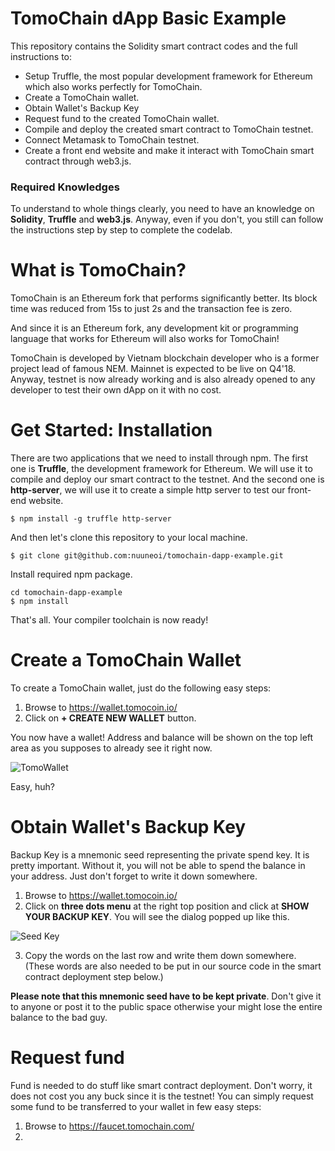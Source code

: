 # TomoChain dApp Basic Example

This repository contains the Solidity smart contract codes and the full instructions to:

* Setup Truffle, the most popular development framework for Ethereum which also works perfectly for TomoChain.
* Create a TomoChain wallet.
* Obtain Wallet's Backup Key
* Request fund to the created TomoChain wallet.
* Compile and deploy the created smart contract to TomoChain testnet.
* Connect Metamask to TomoChain testnet.
* Create a front end website and make it interact with TomoChain smart contract through web3.js.

### Required Knowledges

To understand to whole things clearly, you need to have an knowledge on **Solidity**, **Truffle** and **web3.js**. Anyway, even if you don't, you still can follow the instructions step by step to complete the codelab.

# What is TomoChain?

TomoChain is an Ethereum fork that performs significantly better. Its block time was reduced from 15s to just 2s and the transaction fee is zero.

And since it is an Ethereum fork, any development kit or programming language that works for Ethereum will also works for TomoChain!

TomoChain is developed by Vietnam blockchain developer who is a former project lead of famous NEM. Mainnet is expected to be live on Q4'18. Anyway, testnet is now already working and is also already opened to any developer to test their own dApp on it with no cost.

# Get Started: Installation

There are two applications that we need to install through npm. The first one is **Truffle**, the development framework for Ethereum. We will use it to compile and deploy our smart contract to the testnet. And the second one is **http-server**, we will use it to create a simple http server to test our front-end website.

```
$ npm install -g truffle http-server
```

And then let's clone this repository to your local machine.

```
$ git clone git@github.com:nuuneoi/tomochain-dapp-example.git
```

Install required npm package.

```
cd tomochain-dapp-example
$ npm install
```

That's all. Your compiler toolchain is now ready!

# Create a TomoChain Wallet

To create a TomoChain wallet, just do the following easy steps:

1) Browse to https://wallet.tomocoin.io/
2) Click on **+ CREATE NEW WALLET** button.

You now have a wallet! Address and balance will be shown on the top left area as you supposes to already see it right now.

![TomoWallet](https://github.com/nuuneoi/tomochain-dapp-example/raw/master/img/tomowallet1.jpg)


Easy, huh?

# Obtain Wallet's Backup Key

Backup Key is a mnemonic seed representing the private spend key. It is pretty important. Without it, you will not be able to spend the balance in your address. Just don't forget to write it down somewhere.

1) Browse to https://wallet.tomocoin.io/
2) Click on **three dots menu** at the right top position and click at **SHOW YOUR BACKUP KEY**. You will see the dialog popped up like this.

![Seed Key](https://github.com/nuuneoi/tomochain-dapp-example/raw/master/img/seedkey1.jpg)

3) Copy the words on the last row and write them down somewhere. (These words are also needed to be put in our source code in the smart contract deployment step below.)

**Please note that this mnemonic seed have to be kept private**. Don't give it to anyone or post it to the public space otherwise your might lose the entire balance to the bad guy.

# Request fund

Fund is needed to do stuff like smart contract deployment. Don't worry, it does not cost you any buck since it is the testnet! You can simply request some fund to be transferred to your wallet in few easy steps:

1) Browse to https://faucet.tomochain.com/
2) 